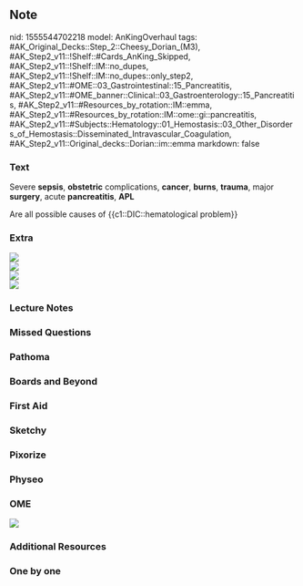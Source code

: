 ## Note
nid: 1555544702218
model: AnKingOverhaul
tags: #AK_Original_Decks::Step_2::Cheesy_Dorian_(M3), #AK_Step2_v11::!Shelf::#Cards_AnKing_Skipped, #AK_Step2_v11::!Shelf::IM::no_dupes, #AK_Step2_v11::!Shelf::IM::no_dupes::only_step2, #AK_Step2_v11::#OME::03_Gastrointestinal::15_Pancreatitis, #AK_Step2_v11::#OME_banner::Clinical::03_Gastroenterology::15_Pancreatitis, #AK_Step2_v11::#Resources_by_rotation::IM::emma, #AK_Step2_v11::#Resources_by_rotation::IM::ome::gi::pancreatitis, #AK_Step2_v11::#Subjects::Hematology::01_Hemostasis::03_Other_Disorders_of_Hemostasis::Disseminated_Intravascular_Coagulation, #AK_Step2_v11::Original_decks::Dorian::im::emma
markdown: false

### Text
Severe <b>sepsis</b>, <b>obstetric</b> complications,
<b>cancer</b>, <b>burns</b>, <b>trauma</b>, major <b>surgery</b>,
acute <b>pancreatitis</b>, <b>APL</b>
<div>
  Are all possible causes of {{c1::DIC::hematological problem}}
</div>

### Extra
<div>
  <div>
    <div>
      <div style="font-weight: bold;"></div>
    </div>
    <div>
      <div>
        <i><b><img src="paste-946692396417025.jpg"></b></i>
      </div>
      <div>
        <i><img src="paste-530965331968001.jpg"></i>
      </div>
      <div>
        <i><img src="paste-949466945290243.jpg"></i>
      </div>
      <div>
        <i><img src="paste-3461696395935745.jpg"></i>
      </div>
    </div>
  </div>
</div>

### Lecture Notes


### Missed Questions


### Pathoma


### Boards and Beyond


### First Aid


### Sketchy


### Pixorize


### Physeo


### OME
<div class="ome-widget">
  <a href=
  "https://onlinemeded.org/spa/gastroenterology/pancreatitis/acquire?ref=anki">
  <img src="_OME_AnkiFlashcards_Lesson_3.png"></a>
</div>

### Additional Resources


### One by one

